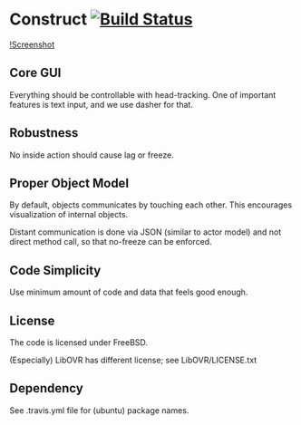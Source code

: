 Construct [![Build Status](https://travis-ci.org/xanxys/construct.png?branch=master)](https://travis-ci.org/xanxys/construct)
==========

[!Screenshot](screenshot.png)

Core GUI
----------
Everything should be controllable with head-tracking.
One of important features is text input, and we use dasher for that.


Robustness
----------
No inside action should cause lag or freeze.


Proper Object Model
----------
By default, objects communicates by touching each other. This encourages
visualization of internal objects.

Distant communication is done via JSON (similar to actor model) and not
direct method call, so that no-freeze can be enforced.


Code Simplicity
----------
Use minimum amount of code and data that feels good enough.


License
----------
The code is licensed under FreeBSD.

(Especially) LibOVR has different license; see LibOVR/LICENSE.txt

Dependency
----------
See .travis.yml file for (ubuntu) package names.
